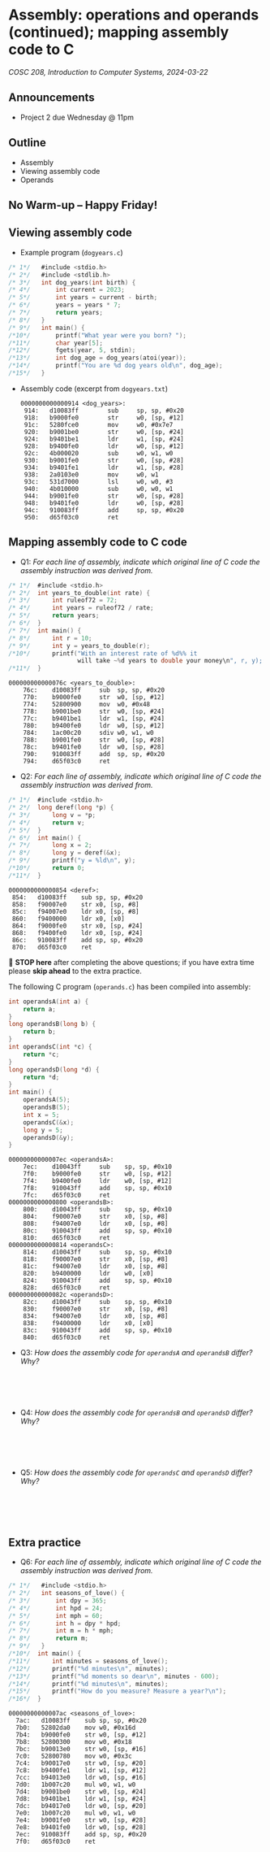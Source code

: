 # Assembly: operations and operands (continued); mapping assembly code to C
_COSC 208, Introduction to Computer Systems, 2024-03-22_

## Announcements
* Project 2 due Wednesday @ 11pm

## Outline
* Assembly
* Viewing assembly code
* Operands

## No Warm-up – Happy Friday!

## Viewing assembly code

* Example program (`dogyears.c`)


```c
/* 1*/   #include <stdio.h>
/* 2*/   #include <stdlib.h>
/* 3*/   int dog_years(int birth) {
/* 4*/       int current = 2023;
/* 5*/       int years = current - birth;
/* 6*/       years = years * 7;
/* 7*/       return years;
/* 8*/   }
/* 9*/   int main() {
/*10*/       printf("What year were you born? ");
/*11*/       char year[5];
/*12*/       fgets(year, 5, stdin);
/*13*/       int dog_age = dog_years(atoi(year));
/*14*/       printf("You are %d dog years old\n", dog_age);
/*15*/   }
```

* Assembly code (excerpt from `dogyears.txt`)
    ```
    0000000000000914 <dog_years>:
     914:   d10083ff        sub     sp, sp, #0x20
     918:   b9000fe0        str     w0, [sp, #12]
     91c:   5280fce0        mov     w0, #0x7e7
     920:   b9001be0        str     w0, [sp, #24]
     924:   b9401be1        ldr     w1, [sp, #24]
     928:   b9400fe0        ldr     w0, [sp, #12]
     92c:   4b000020        sub     w0, w1, w0
     930:   b9001fe0        str     w0, [sp, #28]
     934:   b9401fe1        ldr     w1, [sp, #28]
     938:   2a0103e0        mov     w0, w1
     93c:   531d7000        lsl     w0, w0, #3
     940:   4b010000        sub     w0, w0, w1
     944:   b9001fe0        str     w0, [sp, #28]
     948:   b9401fe0        ldr     w0, [sp, #28]
     94c:   910083ff        add     sp, sp, #0x20
     950:   d65f03c0        ret
    ```

<div style="page-break-after:always;"></div>

## Mapping assembly code to C code

* Q1: _For each line of assembly, indicate which original line of C code the assembly instruction was derived from._


```c
/* 1*/  #include <stdio.h>
/* 2*/  int years_to_double(int rate) {
/* 3*/      int ruleof72 = 72;
/* 4*/      int years = ruleof72 / rate;
/* 5*/      return years;
/* 6*/  }
/* 7*/  int main() {
/* 8*/      int r = 10;
/* 9*/      int y = years_to_double(r);
/*10*/      printf("With an interest rate of %d%% it 
                   will take ~%d years to double your money\n", r, y);
/*11*/  }
```

```
000000000000076c <years_to_double>:
    76c:    d10083ff     sub  sp, sp, #0x20
    770:    b9000fe0     str  w0, [sp, #12]
    774:    52800900     mov  w0, #0x48
    778:    b9001be0     str  w0, [sp, #24]
    77c:    b9401be1     ldr  w1, [sp, #24]
    780:    b9400fe0     ldr  w0, [sp, #12]
    784:    1ac00c20     sdiv w0, w1, w0
    788:    b9001fe0     str  w0, [sp, #28]
    78c:    b9401fe0     ldr  w0, [sp, #28]
    790:    910083ff     add  sp, sp, #0x20
    794:    d65f03c0     ret
```

* Q2: _For each line of assembly, indicate which original line of C code the assembly instruction was derived from._


```c
/* 1*/  #include <stdio.h>
/* 2*/  long deref(long *p) {
/* 3*/      long v = *p;
/* 4*/      return v;
/* 5*/  }
/* 6*/  int main() {
/* 7*/      long x = 2;
/* 8*/      long y = deref(&x);
/* 9*/      printf("y = %ld\n", y);
/*10*/      return 0;
/*11*/  }
```

```
0000000000000854 <deref>:
 854:   d10083ff    sub sp, sp, #0x20
 858:   f90007e0    str x0, [sp, #8]
 85c:   f94007e0    ldr x0, [sp, #8]
 860:   f9400000    ldr x0, [x0]
 864:   f9000fe0    str x0, [sp, #24]
 868:   f9400fe0    ldr x0, [sp, #24]
 86c:   910083ff    add sp, sp, #0x20
 870:   d65f03c0    ret
```

🛑 **STOP here** after completing the above questions; if you have extra time please **skip ahead** to the extra practice.

<div style="page-break-after:always;"></div>

The following C program (`operands.c`) has been compiled into assembly:


```c
int operandsA(int a) {
    return a;
}
long operandsB(long b) {
    return b;
}
int operandsC(int *c) {
    return *c;
}
long operandsD(long *d) {
    return *d;
}
int main() {
    operandsA(5);
    operandsB(5);
    int x = 5;
    operandsC(&x);
    long y = 5;
    operandsD(&y);
}
```

```
00000000000007ec <operandsA>:
    7ec:    d10043ff     sub    sp, sp, #0x10
    7f0:    b9000fe0     str    w0, [sp, #12]
    7f4:    b9400fe0     ldr    w0, [sp, #12]
    7f8:    910043ff     add    sp, sp, #0x10
    7fc:    d65f03c0     ret    
0000000000000800 <operandsB>:
    800:    d10043ff     sub    sp, sp, #0x10
    804:    f90007e0     str    x0, [sp, #8]
    808:    f94007e0     ldr    x0, [sp, #8]
    80c:    910043ff     add    sp, sp, #0x10
    810:    d65f03c0     ret
0000000000000814 <operandsC>:
    814:    d10043ff     sub    sp, sp, #0x10
    818:    f90007e0     str    x0, [sp, #8]
    81c:    f94007e0     ldr    x0, [sp, #8]
    820:    b9400000     ldr    w0, [x0]
    824:    910043ff     add    sp, sp, #0x10
    828:    d65f03c0     ret
000000000000082c <operandsD>:
    82c:    d10043ff     sub    sp, sp, #0x10
    830:    f90007e0     str    x0, [sp, #8]
    834:    f94007e0     ldr    x0, [sp, #8]
    838:    f9400000     ldr    x0, [x0]
    83c:    910043ff     add    sp, sp, #0x10
    840:    d65f03c0     ret
```

<div style="page-break-after:always;"></div>

* Q3: _How does the assembly code for `operandsA` and `operandsB` differ? Why?_

<p style="height:4em;"></p>

* Q4: _How does the assembly code for `operandsB` and `operandsD` differ? Why?_

<p style="height:4em;"></p>

* Q5: _How does the assembly code for `operandsC` and `operandsD` differ? Why?_

<p style="height:4em;"></p>

## Extra practice

* Q6: _For each line of assembly, indicate which original line of C code the assembly instruction was derived from._


```c
/* 1*/   #include <stdio.h>
/* 2*/   int seasons_of_love() {
/* 3*/       int dpy = 365;
/* 4*/       int hpd = 24;
/* 5*/       int mph = 60;
/* 6*/       int h = dpy * hpd;
/* 7*/       int m = h * mph;
/* 8*/       return m;
/* 9*/   }
/*10*/  int main() {
/*11*/      int minutes = seasons_of_love();
/*12*/      printf("%d minutes\n", minutes);
/*13*/      printf("%d moments so dear\n", minutes - 600);
/*14*/      printf("%d minutes\n", minutes);
/*15*/      printf("How do you measure? Measure a year?\n");
/*16*/  }
```

```
00000000000007ac <seasons_of_love>:
  7ac:   d10083ff    sub sp, sp, #0x20
  7b0:   52802da0    mov w0, #0x16d  
  7b4:   b9000fe0    str w0, [sp, #12]
  7b8:   52800300    mov w0, #0x18   
  7bc:   b90013e0    str w0, [sp, #16]
  7c0:   52800780    mov w0, #0x3c   
  7c4:   b90017e0    str w0, [sp, #20]
  7c8:   b9400fe1    ldr w1, [sp, #12]
  7cc:   b94013e0    ldr w0, [sp, #16]
  7d0:   1b007c20    mul w0, w1, w0
  7d4:   b9001be0    str w0, [sp, #24]
  7d8:   b9401be1    ldr w1, [sp, #24]
  7dc:   b94017e0    ldr w0, [sp, #20]
  7e0:   1b007c20    mul w0, w1, w0
  7e4:   b9001fe0    str w0, [sp, #28]
  7e8:   b9401fe0    ldr w0, [sp, #28]
  7ec:   910083ff    add sp, sp, #0x20
  7f0:   d65f03c0    ret
```
